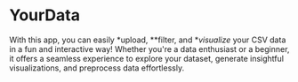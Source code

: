 # YourData
With this app, you can easily *upload, **filter, and **visualize* your CSV data in a fun and interactive way! Whether you're a data enthusiast or a beginner, it offers a seamless experience to explore your dataset, generate insightful visualizations, and preprocess data effortlessly. 
